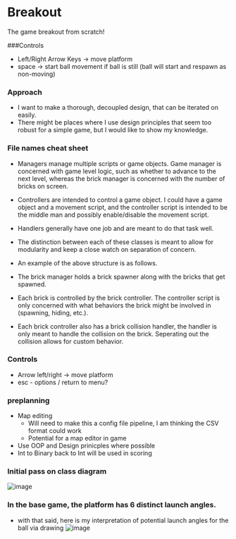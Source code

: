 # Breakout
The game breakout from scratch!

###Controls 
 - Left/Right Arrow Keys -> move platform
 - space -> start ball movement if ball is still (ball will start and respawn as non-moving)

### Approach
 - I want to make a thorough, decoupled design, that can be iterated on easily.
 - There might be places where I use design principles that seem too robust for a simple game, but I would like to show my knowledge.

### File names cheat sheet
- Managers manage multiple scripts or game objects. Game manager is concerned with game level logic, such as whether to advance to the next level, whereas the brick manager is concerned with the number of bricks on screen.
 - Controllers are intended to control a game object. I could have a game object and a movement script, and the controller script is intended to be the middle man and possibly enable/disable the movement script.
 - Handlers generally have one job and are meant to do that task well.
 - The distinction between each of these classes is meant to allow for modularity and keep a close watch on separation of concern.

 - An example of the above structure is as follows.
 
 - The brick manager holds a brick spawner along with the bricks that get spawned.
 - Each brick is controlled by the brick controller. The controller script is only concerned with what behaviors the brick might be involved in (spawning, hiding, etc.).
 - Each brick controller also has a brick collision handler, the handler is only meant to handle the collision on the brick. Seperating out the collision allows for custom behavior.

### Controls
 - Arrow left/right -> move platform
 - esc - options / return to menu?

### preplanning
- Map editing
  - Will need to make this a config file pipeline, I am thinking the CSV format could work
  - Potential for a map editor in game
- Use OOP and Design prinicples where possible
- Int to Binary back to Int will be used in scoring


### Initial pass on class diagram
![image](https://github.com/user-attachments/assets/beccae63-e9fe-4821-8cea-2d07750153d6)

### In the base game, the platform has 6 distinct launch angles.
 - with that said, here is my interpretation of potential launch angles for the ball via drawing
![image](https://github.com/user-attachments/assets/576fdef3-d0e6-49a6-9618-aa852b0f200a)
